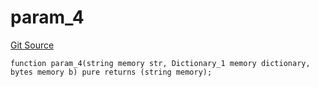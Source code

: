 # param_4
[Git Source](https://github.com/metacontract/mc/blob/d41f04df9ea19494be75c66f344b8104caf03cd2/resources/devkit/api-reference/Flattened.sol)


```solidity
function param_4(string memory str, Dictionary_1 memory dictionary, bytes memory b) pure returns (string memory);
```

